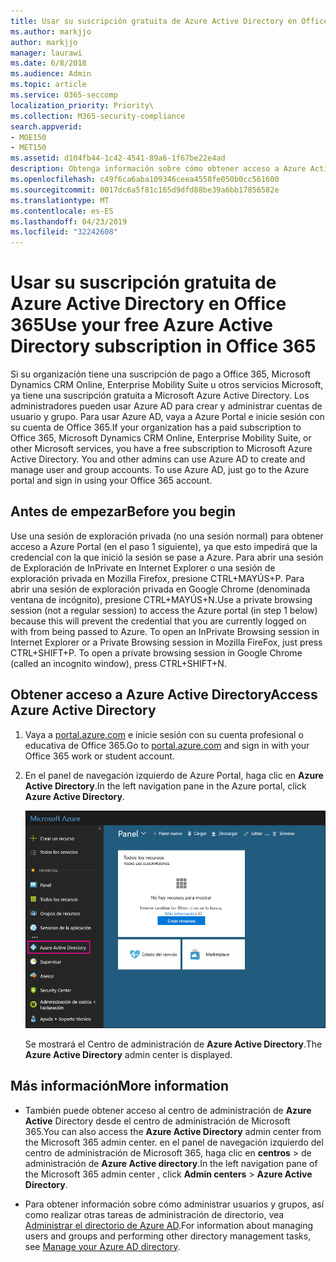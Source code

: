 ```yaml
---
title: Usar su suscripción gratuita de Azure Active Directory en Office 365
ms.author: markjjo
author: markjjo
manager: laurawi
ms.date: 6/8/2018
ms.audience: Admin
ms.topic: article
ms.service: O365-seccomp
localization_priority: Priority\
ms.collection: M365-security-compliance
search.appverid:
- MOE150
- MET150
ms.assetid: d104fb44-1c42-4541-89a6-1f67be22e4ad
description: Obtenga información sobre cómo obtener acceso a Azure Active Directory, que se incluye en la suscripción de pago de Office 365 de su organización.
ms.openlocfilehash: c49f6ca6aba109346ceea4558fe050b0cc561600
ms.sourcegitcommit: 0017dc6a5f81c165d9dfd88be39a6bb17856582e
ms.translationtype: MT
ms.contentlocale: es-ES
ms.lasthandoff: 04/23/2019
ms.locfileid: "32242608"
---
```

# <a name="use-your-free-azure-active-directory-subscription-in-office-365"></a><span data-ttu-id="ac74a-103">Usar su suscripción gratuita de Azure Active Directory en Office 365</span><span class="sxs-lookup"><span data-stu-id="ac74a-103">Use your free Azure Active Directory subscription in Office 365</span></span>

<span data-ttu-id="ac74a-p101">Si su organización tiene una suscripción de pago a Office 365, Microsoft Dynamics CRM Online, Enterprise Mobility Suite u otros servicios Microsoft, ya tiene una suscripción gratuita a Microsoft Azure Active Directory. Los administradores pueden usar Azure AD para crear y administrar cuentas de usuario y grupo. Para usar Azure AD, vaya a Azure Portal e inicie sesión con su cuenta de Office 365.</span><span class="sxs-lookup"><span data-stu-id="ac74a-p101">If your organization has a paid subscription to Office 365, Microsoft Dynamics CRM Online, Enterprise Mobility Suite, or other Microsoft services, you have a free subscription to Microsoft Azure Active Directory. You and other admins can use Azure AD to create and manage user and group accounts. To use Azure AD, just go to the Azure portal and sign in using your Office 365 account.</span></span>
  
## <a name="before-you-begin"></a><span data-ttu-id="ac74a-107">Antes de empezar</span><span class="sxs-lookup"><span data-stu-id="ac74a-107">Before you begin</span></span>

<span data-ttu-id="ac74a-p102">Use una sesión de exploración privada (no una sesión normal) para obtener acceso a Azure Portal (en el paso 1 siguiente), ya que esto impedirá que la credencial con la que inició la sesión se pase a Azure. Para abrir una sesión de Exploración de InPrivate en Internet Explorer o una sesión de exploración privada en Mozilla Firefox, presione CTRL+MAYÚS+P. Para abrir una sesión de exploración privada en Google Chrome (denominada ventana de incógnito), presione CTRL+MAYÚS+N.</span><span class="sxs-lookup"><span data-stu-id="ac74a-p102">Use a private browsing session (not a regular session) to access the Azure portal (in step 1 below) because this will prevent the credential that you are currently logged on with from being passed to Azure. To open an InPrivate Browsing session in Internet Explorer or a Private Browsing session in Mozilla FireFox, just press CTRL+SHIFT+P. To open a private browsing session in Google Chrome (called an incognito window), press CTRL+SHIFT+N.</span></span>
  
## <a name="access-azure-active-directory"></a><span data-ttu-id="ac74a-111">Obtener acceso a Azure Active Directory</span><span class="sxs-lookup"><span data-stu-id="ac74a-111">Access Azure Active Directory</span></span>

1. <span data-ttu-id="ac74a-112">Vaya a [portal.azure.com](https://portal.azure.com) e inicie sesión con su cuenta profesional o educativa de Office 365.</span><span class="sxs-lookup"><span data-stu-id="ac74a-112">Go to [portal.azure.com](https://portal.azure.com) and sign in with your Office 365 work or student account.</span></span> 
    
2. <span data-ttu-id="ac74a-113">En el panel de navegación izquierdo de Azure Portal, haga clic en **Azure Active Directory**.</span><span class="sxs-lookup"><span data-stu-id="ac74a-113">In the left navigation pane in the Azure portal, click **Azure Active Directory**.</span></span>
    
    ![En el panel de navegación izquierdo de Azure Portal, haga clic en Azure Active Directory.](media/97d2d72f-ac20-46ab-898c-851f6009b453.png)
  
    <span data-ttu-id="ac74a-115">Se mostrará el Centro de administración de **Azure Active Directory**.</span><span class="sxs-lookup"><span data-stu-id="ac74a-115">The **Azure Active Directory** admin center is displayed.</span></span> 
    
## <a name="more-information"></a><span data-ttu-id="ac74a-116">Más información</span><span class="sxs-lookup"><span data-stu-id="ac74a-116">More information</span></span>

- <span data-ttu-id="ac74a-117">También puede obtener acceso al centro de administración de **Azure Active** Directory desde el centro de administración de Microsoft 365.</span><span class="sxs-lookup"><span data-stu-id="ac74a-117">You can also access the **Azure Active Directory** admin center from the Microsoft 365 admin center.</span></span> <span data-ttu-id="ac74a-118">en el panel de navegación izquierdo del centro de administración de Microsoft 365, haga clic en **centros** \> de administración de **Azure Active directory**.</span><span class="sxs-lookup"><span data-stu-id="ac74a-118">In the left navigation pane of the Microsoft 365 admin center , click **Admin centers** \> **Azure Active Directory**.</span></span>
    
- <span data-ttu-id="ac74a-119">Para obtener información sobre cómo administrar usuarios y grupos, así como realizar otras tareas de administración de directorio, vea [Administrar el directorio de Azure AD](https://docs.microsoft.com/azure/active-directory/active-directory-administer).</span><span class="sxs-lookup"><span data-stu-id="ac74a-119">For information about managing users and groups and performing other directory management tasks, see [Manage your Azure AD directory](https://docs.microsoft.com/azure/active-directory/active-directory-administer).</span></span>
